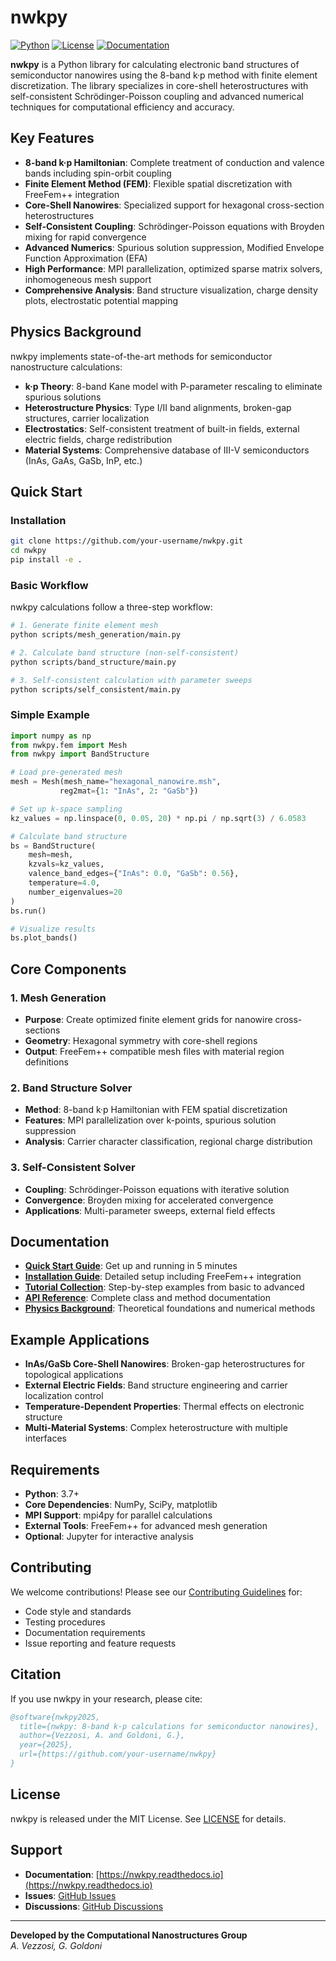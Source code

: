 # nwkpy

[![Python](https://img.shields.io/badge/python-3.7%2B-blue)](https://python.org)
[![License](https://img.shields.io/badge/license-MIT-green)](LICENSE)
[![Documentation](https://img.shields.io/badge/docs-latest-brightgreen)](docs/)

**nwkpy** is a Python library for calculating electronic band structures of semiconductor nanowires using the 8-band k·p method with finite element discretization. The library specializes in core-shell heterostructures with self-consistent Schrödinger-Poisson coupling and advanced numerical techniques for computational efficiency and accuracy.

## Key Features

- **8-band k·p Hamiltonian**: Complete treatment of conduction and valence bands including spin-orbit coupling
- **Finite Element Method (FEM)**: Flexible spatial discretization with FreeFem++ integration
- **Core-Shell Nanowires**: Specialized support for hexagonal cross-section heterostructures  
- **Self-Consistent Coupling**: Schrödinger-Poisson equations with Broyden mixing for rapid convergence
- **Advanced Numerics**: Spurious solution suppression, Modified Envelope Function Approximation (EFA)
- **High Performance**: MPI parallelization, optimized sparse matrix solvers, inhomogeneous mesh support
- **Comprehensive Analysis**: Band structure visualization, charge density plots, electrostatic potential mapping

## Physics Background

nwkpy implements state-of-the-art methods for semiconductor nanostructure calculations:

- **k·p Theory**: 8-band Kane model with P-parameter rescaling to eliminate spurious solutions
- **Heterostructure Physics**: Type I/II band alignments, broken-gap structures, carrier localization
- **Electrostatics**: Self-consistent treatment of built-in fields, external electric fields, charge redistribution
- **Material Systems**: Comprehensive database of III-V semiconductors (InAs, GaAs, GaSb, InP, etc.)

## Quick Start

### Installation

```bash
git clone https://github.com/your-username/nwkpy.git
cd nwkpy
pip install -e .
```

### Basic Workflow

nwkpy calculations follow a three-step workflow:

```bash
# 1. Generate finite element mesh
python scripts/mesh_generation/main.py

# 2. Calculate band structure (non-self-consistent)
python scripts/band_structure/main.py

# 3. Self-consistent calculation with parameter sweeps
python scripts/self_consistent/main.py
```

### Simple Example

```python
import numpy as np
from nwkpy.fem import Mesh
from nwkpy import BandStructure

# Load pre-generated mesh
mesh = Mesh(mesh_name="hexagonal_nanowire.msh", 
           reg2mat={1: "InAs", 2: "GaSb"})

# Set up k-space sampling
kz_values = np.linspace(0, 0.05, 20) * np.pi / np.sqrt(3) / 6.0583

# Calculate band structure
bs = BandStructure(
    mesh=mesh,
    kzvals=kz_values,
    valence_band_edges={"InAs": 0.0, "GaSb": 0.56},
    temperature=4.0,
    number_eigenvalues=20
)
bs.run()

# Visualize results
bs.plot_bands()
```

## Core Components

### 1. Mesh Generation
- **Purpose**: Create optimized finite element grids for nanowire cross-sections
- **Geometry**: Hexagonal symmetry with core-shell regions
- **Output**: FreeFem++ compatible mesh files with material region definitions

### 2. Band Structure Solver  
- **Method**: 8-band k·p Hamiltonian with FEM spatial discretization
- **Features**: MPI parallelization over k-points, spurious solution suppression
- **Analysis**: Carrier character classification, regional charge distribution

### 3. Self-Consistent Solver
- **Coupling**: Schrödinger-Poisson equations with iterative solution
- **Convergence**: Broyden mixing for accelerated convergence
- **Applications**: Multi-parameter sweeps, external field effects

## Documentation

- **[Quick Start Guide](docs/QUICKSTART.md)**: Get up and running in 5 minutes
- **[Installation Guide](docs/INSTALLATION.md)**: Detailed setup including FreeFem++ integration  
- **[Tutorial Collection](docs/TUTORIALS/)**: Step-by-step examples from basic to advanced
- **[API Reference](docs/API_REFERENCE.md)**: Complete class and method documentation
- **[Physics Background](docs/PHYSICS_BACKGROUND.md)**: Theoretical foundations and numerical methods

## Example Applications

- **InAs/GaSb Core-Shell Nanowires**: Broken-gap heterostructures for topological applications
- **External Electric Fields**: Band structure engineering and carrier localization control  
- **Temperature-Dependent Properties**: Thermal effects on electronic structure
- **Multi-Material Systems**: Complex heterostructure with multiple interfaces

## Requirements

- **Python**: 3.7+
- **Core Dependencies**: NumPy, SciPy, matplotlib
- **MPI Support**: mpi4py for parallel calculations
- **External Tools**: FreeFem++ for advanced mesh generation
- **Optional**: Jupyter for interactive analysis

## Contributing

We welcome contributions! Please see our [Contributing Guidelines](docs/DEVELOPMENT/contributing.md) for:

- Code style and standards
- Testing procedures  
- Documentation requirements
- Issue reporting and feature requests

## Citation

If you use nwkpy in your research, please cite:

```bibtex
@software{nwkpy2025,
  title={nwkpy: 8-band k·p calculations for semiconductor nanowires},
  author={Vezzosi, A. and Goldoni, G.},
  year={2025},
  url={https://github.com/your-username/nwkpy}
}
```

## License

nwkpy is released under the MIT License. See [LICENSE](LICENSE) for details.

## Support

- **Documentation**: [https://nwkpy.readthedocs.io](https://nwkpy.readthedocs.io)
- **Issues**: [GitHub Issues](https://github.com/your-username/nwkpy/issues)
- **Discussions**: [GitHub Discussions](https://github.com/your-username/nwkpy/discussions)

---

**Developed by the Computational Nanostructures Group**  
*A. Vezzosi, G. Goldoni*